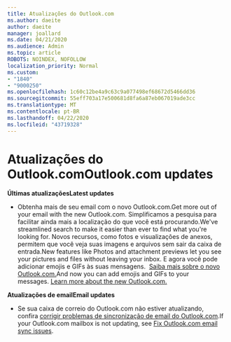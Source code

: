 ```yaml
---
title: Atualizações do Outlook.com
ms.author: daeite
author: daeite
manager: joallard
ms.date: 04/21/2020
ms.audience: Admin
ms.topic: article
ROBOTS: NOINDEX, NOFOLLOW
localization_priority: Normal
ms.custom:
- "1840"
- "9000250"
ms.openlocfilehash: 1c60c12be4a9c63c9a077498ef68672d5466dd36
ms.sourcegitcommit: 55eff703a17e500681d8fa6a87eb067019ade3cc
ms.translationtype: MT
ms.contentlocale: pt-BR
ms.lasthandoff: 04/22/2020
ms.locfileid: "43719328"
---
```

# <a name="outlookcom-updates"></a><span data-ttu-id="3bcb5-102">Atualizações do Outlook.com</span><span class="sxs-lookup"><span data-stu-id="3bcb5-102">Outlook.com updates</span></span>

<span data-ttu-id="3bcb5-103">**Últimas atualizações**</span><span class="sxs-lookup"><span data-stu-id="3bcb5-103">**Latest updates**</span></span>

- <span data-ttu-id="3bcb5-104">Obtenha mais de seu email com o novo Outlook.com.</span><span class="sxs-lookup"><span data-stu-id="3bcb5-104">Get more out of your email with the new Outlook.com.</span></span> <span data-ttu-id="3bcb5-105">Simplificamos a pesquisa para facilitar ainda mais a localização do que você está procurando.</span><span class="sxs-lookup"><span data-stu-id="3bcb5-105">We've streamlined search to make it easier than ever to find what you're looking for.</span></span> <span data-ttu-id="3bcb5-106">Novos recursos, como fotos e visualizações de anexos, permitem que você veja suas imagens e arquivos sem sair da caixa de entrada.</span><span class="sxs-lookup"><span data-stu-id="3bcb5-106">New features like Photos and attachment previews let you see your pictures and files without leaving your inbox.</span></span> <span data-ttu-id="3bcb5-107">E agora você pode adicionar emojis e GIFs às suas mensagens.  [Saiba mais sobre o novo Outlook.com.](https://support.office.com/article/40676ad0-c831-45ac-a023-5be633be798d?wt.mc_id=Office_Outlook_com_Alchemy)</span><span class="sxs-lookup"><span data-stu-id="3bcb5-107">And now you can add emojis and GIFs to your messages. [Learn more about the new Outlook.com.](https://support.office.com/article/40676ad0-c831-45ac-a023-5be633be798d?wt.mc_id=Office_Outlook_com_Alchemy)</span></span>

<span data-ttu-id="3bcb5-108">**Atualizações de email**</span><span class="sxs-lookup"><span data-stu-id="3bcb5-108">**Email updates**</span></span>

- <span data-ttu-id="3bcb5-109">Se sua caixa de correio do Outlook.com não estiver atualizando, confira [corrigir problemas de sincronização de email do Outlook.com](https://support.office.com/article/d39e3341-8d79-4bf1-b3c7-ded602233642?wt.mc_id=Office_Outlook_com_Alchemy).</span><span class="sxs-lookup"><span data-stu-id="3bcb5-109">If your Outlook.com mailbox is not updating, see [Fix Outlook.com email sync issues](https://support.office.com/article/d39e3341-8d79-4bf1-b3c7-ded602233642?wt.mc_id=Office_Outlook_com_Alchemy).</span></span>